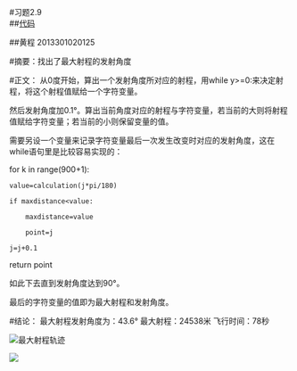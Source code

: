 #习题2.9      
##[代码](https://github.com/chenghuang2016/computationalphysics_N2013301020125/blob/master/%E7%AC%AC%E5%85%AD%E6%AC%A1%E4%BD%9C%E4%B8%9A/trajectory.py)

##黄程 2013301020125

#摘要：找出了最大射程的发射角度

#正文：
从0度开始，算出一个发射角度所对应的射程，用while y>=0:来决定射程，将这个射程值赋给一个字符变量。

然后发射角度加0.1°。算出当前角度对应的射程与字符变量，若当前的大则将射程值赋给字符变量；若当前的小则保留变量的值。

需要另设一个变量来记录字符变量最后一次发生改变时对应的发射角度，这在while语句里是比较容易实现的：

for k in range(900+1):

    value=calculation(j*pi/180)

    if maxdistance<value:

        maxdistance=value

        point=j

    j=j+0.1

return point

如此下去直到发射角度达到90°。

最后的字符变量的值即为最大射程和发射角度。

#结论：
最大射程发射角度为：43.6°
最大射程：24538米
飞行时间：78秒

![最大射程轨迹](https://raw.githubusercontent.com/chenghuang2016/computationalphysics_N2013301020125/master/%E7%AC%AC%E5%85%AD%E6%AC%A1%E4%BD%9C%E4%B8%9A/Cannon.png)

![](https://raw.githubusercontent.com/chenghuang2016/computationalphysics_N2013301020125/master/%E7%AC%AC%E5%85%AD%E6%AC%A1%E4%BD%9C%E4%B8%9A/trajectory.png)


